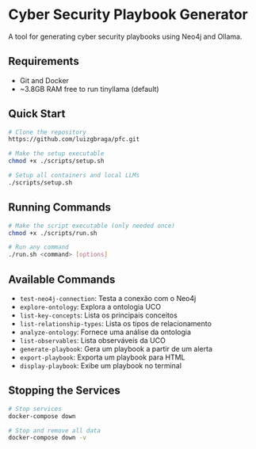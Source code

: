 # Cyber Security Playbook Generator

A tool for generating cyber security playbooks using Neo4j and Ollama.

## Requirements
- Git and Docker
- ~3.8GB RAM free to run tinyllama (default)

## Quick Start

```bash
# Clone the repository
https://github.com/luizgbraga/pfc.git

# Make the setup executable
chmod +x ./scripts/setup.sh

# Setup all containers and local LLMs
./scripts/setup.sh
```

## Running Commands

```bash
# Make the script executable (only needed once)
chmod +x ./scripts/run.sh

# Run any command
./run.sh <command> [options]
```

## Available Commands

- `test-neo4j-connection`: Testa a conexão com o Neo4j
- `explore-ontology`: Explora a ontologia UCO
- `list-key-concepts`: Lista os principais conceitos
- `list-relationship-types`: Lista os tipos de relacionamento
- `analyze-ontology`: Fornece uma análise da ontologia
- `list-observables`: Lista observáveis da UCO
- `generate-playbook`: Gera um playbook a partir de um alerta
- `export-playbook`: Exporta um playbook para HTML
- `display-playbook`: Exibe um playbook no terminal

## Stopping the Services

```bash
# Stop services
docker-compose down

# Stop and remove all data
docker-compose down -v
```
